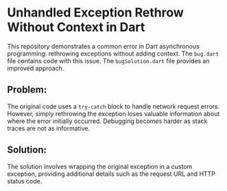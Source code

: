 # Unhandled Exception Rethrow Without Context in Dart

This repository demonstrates a common error in Dart asynchronous programming: rethrowing exceptions without adding context. The `bug.dart` file contains code with this issue.  The `bugSolution.dart` file provides an improved approach.

## Problem:
The original code uses a `try-catch` block to handle network request errors. However, simply rethrowing the exception loses valuable information about where the error initially occurred.  Debugging becomes harder as stack traces are not as informative.

## Solution:
The solution involves wrapping the original exception in a custom exception, providing additional details such as the request URL and HTTP status code.